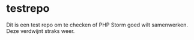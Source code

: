 # testrepo
Dit is een test repo om te checken of PHP Storm goed wilt samenwerken. Deze verdwijnt straks weer.
